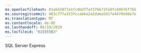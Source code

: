 ```yaml
---
ms.openlocfilehash: 81e642877a1fcdbd77af276673fe8fc846f6f7b5
ms.sourcegitcommit: 483c777a1537ccab6a2a2da6a5d1fe4470dd0e7e
ms.translationtype: MT
ms.contentlocale: de-DE
ms.lasthandoff: 06/19/2019
ms.locfileid: "61555583"
---
```

SQL Server Express